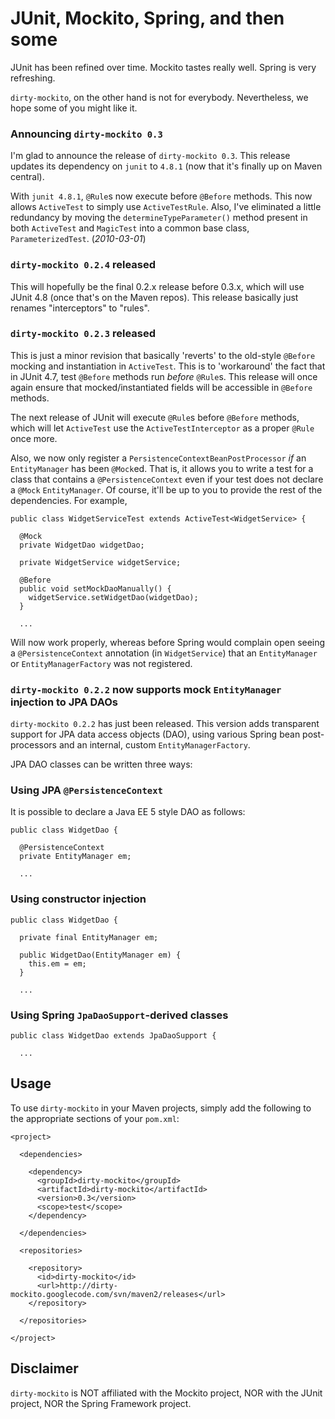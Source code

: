 JUnit, Mockito, Spring, and then some
====

JUnit has been refined over time. Mockito tastes really well. Spring is very refreshing.

`dirty-mockito`, on the other hand is not for everybody. Nevertheless, we hope some of you might like it.

### Announcing `dirty-mockito 0.3`
I'm glad to announce the release of `dirty-mockito 0.3`. This release updates its dependency on `junit` to `4.8.1` (now that it's finally up on Maven central).

With `junit 4.8.1`, `@Rule`s now execute before `@Before` methods. This now allows `ActiveTest` to simply use `ActiveTestRule`. Also, I've eliminated a little redundancy by moving the `determineTypeParameter()` method present in both `ActiveTest` and `MagicTest` into a common base class, `ParameterizedTest`. (_2010-03-01_)

### `dirty-mockito 0.2.4` released
This will hopefully be the final 0.2.x release before 0.3.x, which will use JUnit 4.8 (once that's on the Maven repos). This release basically just renames "interceptors" to "rules".

### `dirty-mockito 0.2.3` released
This is just a minor revision that basically 'reverts' to the old-style `@Before` mocking and instantiation in `ActiveTest`. This is to 'workaround' the fact that in JUnit 4.7, test `@Before` methods run _before_ `@Rule`s. This release will once again ensure that mocked/instantiated fields will be accessible in `@Before` methods.

The next release of JUnit will execute `@Rule`s before `@Before` methods, which will let `ActiveTest` use the `ActiveTestInterceptor` as a proper `@Rule` once more.

Also, we now only register a `PersistenceContextBeanPostProcessor` _if_ an `EntityManager` has been `@Mock`ed. That is, it allows you to write a test for a class that contains a `@PersistenceContext` even if your test does not declare a `@Mock` `EntityManager`. Of course, it'll be up to you to provide the rest of the dependencies. For example,

````
public class WidgetServiceTest extends ActiveTest<WidgetService> {

  @Mock
  private WidgetDao widgetDao;

  private WidgetService widgetService;

  @Before
  public void setMockDaoManually() {
    widgetService.setWidgetDao(widgetDao);
  }

  ...
````

Will now work properly, whereas before Spring would complain open seeing a `@PersistenceContext` annotation (in `WidgetService`) that an `EntityManager` or `EntityManagerFactory` was not registered.

### `dirty-mockito 0.2.2` now supports mock `EntityManager` injection to JPA DAOs
`dirty-mockito 0.2.2` has just been released. This version adds transparent support for JPA data access objects (DAO), using various Spring bean post-processors and an internal, custom `EntityManagerFactory`.

JPA DAO classes can be written three ways:

### Using JPA `@PersistenceContext`
It is possible to declare a Java EE 5 style DAO as follows:
````
public class WidgetDao {

  @PersistenceContext
  private EntityManager em;

  ...
````
### Using constructor injection
````
public class WidgetDao {

  private final EntityManager em;

  public WidgetDao(EntityManager em) {
    this.em = em;
  }

  ...
````
### Using Spring `JpaDaoSupport`-derived classes
````
public class WidgetDao extends JpaDaoSupport {

  ...
````

## Usage
To use `dirty-mockito` in your Maven projects, simply add the following to the appropriate sections of your `pom.xml`:
````
<project>

  <dependencies>

    <dependency>
      <groupId>dirty-mockito</groupId>
      <artifactId>dirty-mockito</artifactId>
      <version>0.3</version>
      <scope>test</scope>
    </dependency>

  </dependencies>

  <repositories>

    <repository>
      <id>dirty-mockito</id>
      <url>http://dirty-mockito.googlecode.com/svn/maven2/releases</url>
    </repository>

  </repositories>

</project>
````

## Disclaimer

`dirty-mockito` is NOT affiliated with the Mockito project, NOR with the JUnit project, NOR the Spring Framework project.
